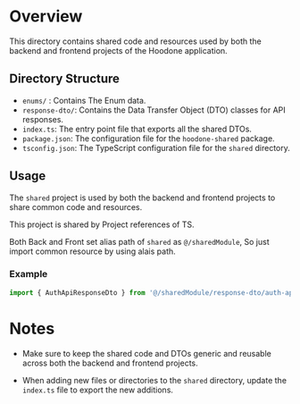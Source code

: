 # Overview

This directory contains shared code and resources used by both the backend and frontend projects of the Hoodone application.

## Directory Structure

- `enums/` : Contains The Enum data.
- `response-dto/`: Contains the Data Transfer Object (DTO) classes for API responses.
- `index.ts`: The entry point file that exports all the shared DTOs.
- `package.json`: The configuration file for the `hoodone-shared` package.
- `tsconfig.json`: The TypeScript configuration file for the `shared` directory.

## Usage

The `shared` project is used by both the backend and frontend projects to share common code and resources.

This project is shared by Project references of TS. 

Both Back and Front set alias path of `shared` as `@/sharedModule`, So just import common resource by using alais path.

### Example
```typescript
import { AuthApiResponseDto } from '@/sharedModule/response-dto/auth-api-response.dto';
```


# Notes

- Make sure to keep the shared code and DTOs generic and reusable across both the backend and frontend projects.

- When adding new files or directories to the `shared` directory, update the `index.ts` file to export the new additions.

